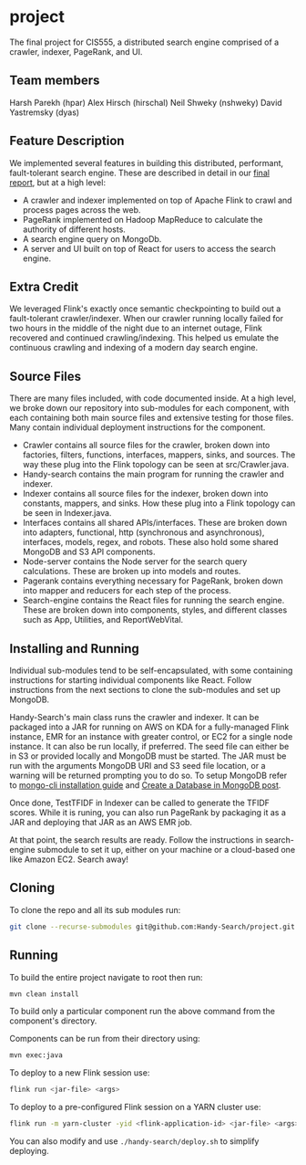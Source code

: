 # project

The final project for CIS555, a distributed search engine comprised of a crawler, 
indexer, PageRank, and UI.

## Team members
Harsh Parekh (hpar)
Alex Hirsch (hirschal)
Neil Shweky (nshweky)
David Yastremsky (dyas)

## Feature Description

We implemented several features in building this distributed, performant, fault-tolerant search engine. These are described in detail in our [final report](https://github.com/Handy-Search/project/blob/main/Handy%20Search%20-%20Final%20Report.pdf), but at a high level:
* A crawler and indexer implemented on top of Apache Flink to crawl and process pages across the web.
* PageRank implemented on Hadoop MapReduce to calculate the authority of different hosts.
* A search engine query on MongoDb.
* A server and UI built on top of React for users to access the search engine.

## Extra Credit

We leveraged Flink's exactly once semantic checkpointing to build out a fault-tolerant crawler/indexer. When our crawler running locally failed for two hours in the middle of the night due to an internet outage, Flink recovered and continued crawling/indexing. This helped us emulate the continuous crawling and indexing of a modern day search engine.

## Source Files

There are many files included, with code documented inside. At a high level, we broke down our repository into sub-modules for each component, with each containing both main source files and extensive testing for those files. Many contain individual deployment instructions for the component.
* Crawler contains all source files for the crawler, broken down into factories, filters, functions, interfaces, mappers, sinks, and sources. The way these plug into the Flink topology can be seen at src/Crawler.java.
* Handy-search contains the main program for running the crawler and indexer.
* Indexer contains all source files for the indexer, broken down into constants, mappers, and sinks. How these plug into a Flink topology can be seen in Indexer.java.
* Interfaces contains all shared APIs/interfaces. These are broken down into adapters, functional, http (synchronous and asynchronous), interfaces, models, regex, and robots. These also hold some shared MongoDB and S3 API components.
* Node-server contains the Node server for the search query calculations. These are broken up into models and routes.
* Pagerank contains everything necessary for PageRank, broken down into mapper and reducers for each step of the process.
* Search-engine contains the React files for running the search engine. These are broken down into components, styles, and different classes such as App, Utilities, and ReportWebVital.

## Installing and Running

Individual sub-modules tend to be self-encapsulated, with some containing instructions for starting individual components like React. Follow instructions from the next sections to clone the sub-modules and set up MongoDB.

Handy-Search's main class runs the crawler and indexer. It can be packaged into a JAR for running on AWS on KDA for a fully-managed Flink instance, EMR for an instance with greater control, or EC2 for a single node instance. It can also be run locally, if preferred. The seed file can either be in S3 or provided locally and MongoDB must be started. The JAR must be run with the arguments MongoDB URI and S3 seed file location, or a warning will be returned prompting you to do so.
To setup MongoDB refer to [mongo-cli installation guide](https://docs.mongodb.com/mongocli/stable/install/) and [Create a Database in MongoDB post](https://www.mongodb.com/basics/create-database).

Once done, TestTFIDF in Indexer can be called to generate the TFIDF scores. While it is runing, you can also run PageRank by packaging it as a JAR and deploying that JAR as an AWS EMR job.

At that point, the search results are ready. Follow the instructions in search-engine submodule to set it up, either on your machine or a cloud-based one like Amazon EC2. Search away!

## Cloning

To clone the repo and all its sub modules run:

```sh
git clone --recurse-submodules git@github.com:Handy-Search/project.git
```

## Running

To build the entire project navigate to root then run:

```sh
mvn clean install
```

To build only a particular component run the above command from the component's directory.

Components can be run from their directory using:

```sh
mvn exec:java
```

To deploy to a new Flink session use:

```sh
flink run <jar-file> <args>
```

To deploy to a pre-configured Flink session on a YARN cluster use:

```sh
flink run -m yarn-cluster -yid <flink-application-id> <jar-file> <args>
```

You can also modify and use `./handy-search/deploy.sh` to simplify deploying.
